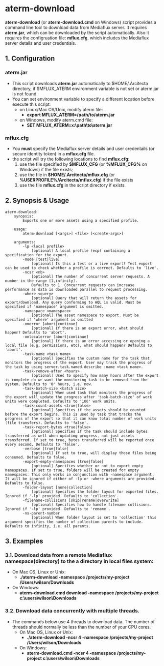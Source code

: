 # aterm-download

**aterm-download** (or **aterm-download.cmd** on Windows) script provides a command line tool to download data from Mediaflux server. 
It requires **aterm.jar**, which can be downloaded by the script automatically. Also it requires the configruation file: **mflux.cfg**, which includes the Mediaflux server details and user credentials.

## 1. Configuration

### aterm.jar
* This script downloads **aterm.jar** automatically to $HOME/.Arcitecta directory, if $MFLUX_ATERM environment variable is not set or aterm.jar is not found.
* You can set environment variable to specify a different location before execute this script:
  * on Linux/Mac OS/Unix, modify aterm file:
    * **export MFLUX_ATERM=/path/to/aterm.jar**
  * on Windows, modify aterm.cmd file:
    * **SET MFLUX_ATERM=x:\path\to\aterm.jar**

### mflux.cfg
* You **must** specify the Mediaflux server details and user credentails (or secure identity token) in a **mflux.cfg** file.
* the script will try the following locations to find **mflux.cfg**:
  1. use the file specified by **$MFLUX_CFG** (or **%MFLUX_CFG%** on Windows) if the file exists;
  2. use the file in **$HOME/.Arcitecta/mflux.cfg** (or **%USERPROFILE%/Arcitecta/mflux.cfg**) if the file exists
  3. use the file **mflux.cfg** in the script directory if exists.

## 2. Synopsis & Usage
```
aterm-download: 
	synopsis:
		Exports one or more assets using a specified profile.

	usage:
		aterm-download [<args>] <file> [<create-args>]

	arguments:
		-lp <local profile>
			[optional] A local profile (ecp) containing a specification for the export.
		-mode [test|live]
			[optional] Is this a test or a live export? Test export can be used to check whether a profile is correct. Defaults to 'live'.
		-ncsr <nb>
			[optional] The number of concurrent server requests. A number in the range [1,infinity].
			Defaults to 1. Concurrent requests can increase performance as data is downloaded parallel to request processing.
		-where <query>
			[optional] Query that will return the assets for export/download. Any query conforming to AQL is valid. Must be specified if 'namespace' argument is omitted.
		-namespace <namespace>
			[optional] The asset namespace to export. Must be specified if 'where' argument is omitted
		-onerror [abort|continue]
			[optional] If there is an export error, what should happen? Defaults to 'abort'.
		-onlocalerror [abort|continue]
			[optional] If there is an error accessing or opening a local file (e.g. permissions, etc), what should happen? Defaults to 'abort'.
		-task-name <task name>
			[optional] Specifies the custom name for the task that monitors the progress of the export. User may track the progress of the task by using server.task.named.describe :name <task name>.
		-task-remove-after <hours>
			[optional] Used to specify how many hours after the export is complete do we want the monitoring task to be removed from the system. Defaults to '0' hours, i.e. now.
		-task-batch-size <batch size>
			[optional] When used task that monitors the progress of the export will update the progress after 'task-batch-size' of work units were completed. Defaults to '100' work units.
		-task-count-assets <true|false>
			[optional] Specifies if the assets should be counted before the export begins. This is used by task that tracks the progress of the export so that it can know total number of work units (file transfers). Defaults to 'false'.
		-task-report-bytes <true|false>
			[optional] Specifies if the task should include bytes transferred as well when updating progress, not just assets transferred. If set to true, bytes transferred will be reported once every second. Defaults to 'false'.
		-verbose [true|false]
			[optional] If set to true, will display those files being consumed. Defaults to false.
		-export-empty-namespaces [true|false]
			[optional] Specifies whether or not to export empty namespaces. If set to true, folders will be created for empty namespaces. This only works in conjunction with -namespace argument. It will be ignored if either of -lp or -where arguments are provided. Defaults to false.
		-folder-layout [none|collection]
			[optional] Specifies the folder layout for exported files. Ignored if '-lp' provided. Defaults to 'collection'.
		-filename-collisions [skip|rename|overwrite]
			[optional] Specifies how to handle filename collisions. Ignored if '-lp' provided. Defaults to 'rename'.
		-ns-parent-number
			[optional] When folder layout is set to 'collection' this argument specifies the number of collection parents to include. Defaults to infinity, i.e. all parents.
```

## 3. Examples

### 3.1. Download data from a remote Mediaflux namespace(directory) to the a directory in local files system:
* On Mac OS, Linux or Unix:
  * **./aterm-download -namespace /projects/my-project /Users/wilson/Downloads**
* On Windows:
  * **aterm-download.cmd download -namespace /projects/my-project c:\users\wilson\Downloads**

### 3.2. Download data concurrently with multiple threads. 
* The commands below use 4 threads to download data. The number of threads should normally be less than the number of your CPU cores.
  * On Mac OS, Linux or Unix:
    * **./aterm-download -ncsr 4 -namespace /projects/my-project /Users/wilson/Downloads**
  * On Windows:
    * **aterm-download.cmd -ncsr 4 -namespace /projects/my-project c:\users\wilson\Downloads**

